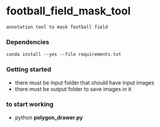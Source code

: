 # football_field_mask_tool
```
annotation tool to mask football field  
```
### Dependencies
```
conda install --yes --file requirements.txt
```

### Getting started
- there must be input folder that should have input images  
- there must be output folder to save images in it  

### to start working
- python **polygon_drawer.py**
